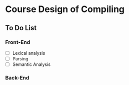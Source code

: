 # Course Design of Compiling
## To Do List
### Front-End
- [ ] Lexical analysis
- [ ] Parsing
- [ ] Semantic Analysis

### Back-End
